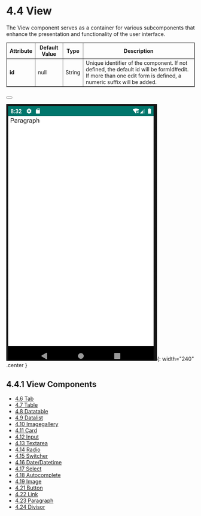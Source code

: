 # 4.4 View
<div style="text-align: justify;">
<p>
The View component serves as a container for various subcomponents that enhance the presentation and functionality of the user interface.
</p>
</div>
<table border="1">
    <thead>
        <tr>
            <th colspan="2">Attribute</th>
            <th>Default Value</th>
            <th>Type</th>
            <th>Description</th>
         </tr>
    </thead>
     <tbody>
        <tr>
            <td colspan="2"><strong>id</strong></td>
            <td>null</td>
            <td>String</td>
            <td>Unique identifier of the component. If not defined, the default id will be formId#edit. If more than one edit form is defined, a numeric suffix will be added.</td>
        </tr>
    </tbody>
</table>
    <main id="formView" name="View" repo="pruebaRepo">
        <list id="listView" name="View">
            <buttonbar type="fab">
                <button id="btnFab">
                    <action id="accionFAB" type="nav" route="formView-view1">
                        <param name="repo" value="pruebaRepo"/>
                    </action>
                </button>
            </buttonbar>
        </list>
        <view id="view1">
            <p value="Paragraph" />
        </view>
    </main>

![img.png](../img/view.png){: width="240" .center }

## 4.4.1 View Components
<ul class="three-columns">
    <li><a href="../tab">4.6 Tab</a></li>
    <li><a href="../table">4.7 Table</a></li>
	<li><a href="../datatable">4.8 Datatable</a></li>
    <li><a href="../datalist">4.9 Datalist</a></li>
	<li><a href="../imagegallery">4.10 Imagegallery</a></li>
    <li><a href="../card">4.11 Card</a></li>
    <li><a href="../input">4.12 Input</a></li>
    <li><a href="../textarea">4.13 Textarea</a></li>
    <li><a href="../radio">4.14 Radio</a></li>
    <li><a href="../switcher">4.15 Switcher</a></li>
    <li><a href="../date">4.16 Date/Datetime</a></li>
    <li><a href="../select">4.17 Select</a></li>
    <li><a href="../autocomplete">4.18 Autocomplete</a></li>
    <li><a href="../image">4.19 Image</a></li>
	<li><a href="../button">4.21 Button</a></li>
    <li><a href="../link">4.22 Link</a></li>
    <li><a href="../paragraph">4.23 Paragraph</a></li>
    <li><a href="../divisor">4.24 Divisor</a></li>
</ul>
